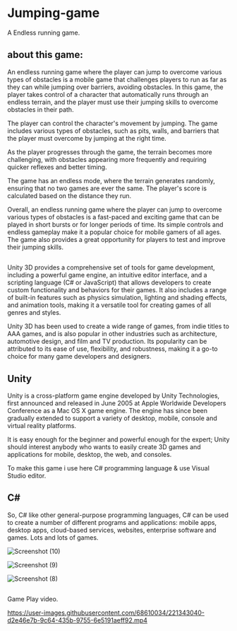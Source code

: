 # Jumping-game
 A Endless running game.
 
 ## about this game:
 An endless running game where the player can jump to overcome various types of obstacles is a mobile game that challenges players to run as far as they can while jumping over barriers, avoiding obstacles. In this game, the player takes control of a character that automatically runs through an endless terrain, and the player must use their jumping skills to overcome obstacles in their path.

The player can control the character's movement by jumping. The game includes various types of obstacles, such as pits, walls, and barriers that the player must overcome by jumping at the right time. 

As the player progresses through the game, the terrain becomes more challenging, with obstacles appearing more frequently and requiring quicker reflexes and better timing.

The game has an endless mode, where the terrain generates randomly, ensuring that no two games are ever the same. The player's score is calculated based on the distance they run.

Overall, an endless running game where the player can jump to overcome various types of obstacles is a fast-paced and exciting game that can be played in short bursts or for longer periods of time. Its simple controls and endless gameplay make it a popular choice for mobile gamers of all ages. The game also provides a great opportunity for players to test and improve their jumping skills.

##

Unity 3D provides a comprehensive set of tools for game development, including a powerful game engine, an intuitive editor interface, and a scripting language (C# or JavaScript) that allows developers to create custom functionality and behaviors for their games. It also includes a range of built-in features such as physics simulation, lighting and shading effects, and animation tools, making it a versatile tool for creating games of all genres and styles.

Unity 3D has been used to create a wide range of games, from indie titles to AAA games, and is also popular in other industries such as architecture, automotive design, and film and TV production. Its popularity can be attributed to its ease of use, flexibility, and robustness, making it a go-to choice for many game developers and designers.
 
 ## Unity
 Unity is a cross-platform game engine developed by Unity Technologies, first announced and released in June 2005 at Apple Worldwide Developers Conference as a Mac OS X  game engine. The engine has since been gradually extended to support a variety of desktop, mobile, console and virtual reality platforms.

It is easy enough for the beginner and powerful enough for the expert; Unity should interest anybody who wants to easily create 3D games and applications for mobile, desktop, the web, and consoles.

To make this game i use here C# programming language & use Visual Studio editor.

## C#
So, C# like other general-purpose programming languages, C# can be used to create a number of different programs and applications: mobile apps, desktop apps, cloud-based services, websites, enterprise software and games. Lots and lots of games.

![Screenshot (10)](https://github.com/sazidhabib/Jumping-game/assets/68610034/40b645a4-c8f9-49e1-bd0a-72ad4dd43ede)

![Screenshot (9)](https://github.com/sazidhabib/Jumping-game/assets/68610034/dbb8d279-6bb0-4a52-aa89-1ab582401181)

![Screenshot (8)](https://github.com/sazidhabib/Jumping-game/assets/68610034/ea646a7f-3fd5-4b1b-b804-a9f806fe8d7f)


##
Game Play video.

https://user-images.githubusercontent.com/68610034/221343040-d2e46e7b-9c64-435b-9755-6e5191aeff92.mp4
